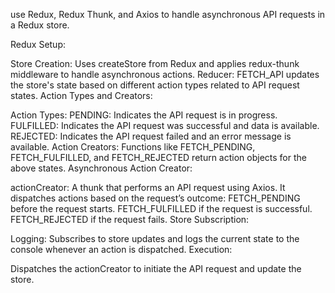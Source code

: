  use Redux, Redux Thunk, and Axios to handle asynchronous API requests in a Redux store.

Redux Setup:

Store Creation: Uses createStore from Redux and applies redux-thunk middleware to handle asynchronous actions.
Reducer: FETCH_API updates the store's state based on different action types related to API request states.
Action Types and Creators:

Action Types:
PENDING: Indicates the API request is in progress.
FULFILLED: Indicates the API request was successful and data is available.
REJECTED: Indicates the API request failed and an error message is available.
Action Creators: Functions like FETCH_PENDING, FETCH_FULFILLED, and FETCH_REJECTED return action objects for the above states.
Asynchronous Action Creator:

actionCreator: A thunk that performs an API request using Axios. It dispatches actions based on the request’s outcome:
FETCH_PENDING before the request starts.
FETCH_FULFILLED if the request is successful.
FETCH_REJECTED if the request fails.
Store Subscription:

Logging: Subscribes to store updates and logs the current state to the console whenever an action is dispatched.
Execution:

Dispatches the actionCreator to initiate the API request and update the store.
